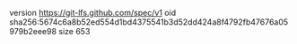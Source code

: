version https://git-lfs.github.com/spec/v1
oid sha256:5674c6a8b52ed554d1bd4375541b3d52dd424a8f4792fb47676a05979b2eee98
size 653
